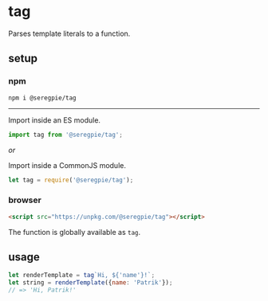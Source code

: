 # tag

Parses template literals to a function.

## setup

### npm

```shell
npm i @seregpie/tag
```

---

Import inside an ES module.

```javascript
import tag from '@seregpie/tag';
```

*or*

Import inside a CommonJS module.

```javascript
let tag = require('@seregpie/tag');
```

### browser

```html
<script src="https://unpkg.com/@seregpie/tag"></script>
```

The function is globally available as `tag`.

## usage

```javascript
let renderTemplate = tag`Hi, ${'name'}!`;
let string = renderTemplate({name: 'Patrik'});
// => 'Hi, Patrik!'
```